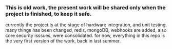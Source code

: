 ### This is old work, the present work will be shared only when the project is finished, to keep it safe.
currently the project is at the stage of hardware integration, and unit testing.
many things has been changed, redis, mongoDB, webhooks are added, also core security isssues, were consolidated.
for now, everything in this repo is the very first version of the work, back in last summer.

